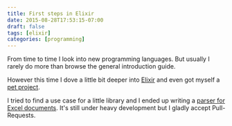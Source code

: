 ```yaml
---
title: First steps in Elixir
date: 2015-08-28T17:53:15-07:00
draft: false
tags: [elixir]
categories: [programming]
---
```


From time to time I look into new programming languages. But usually I rarely do more than browse the general introduction guide.

However this time I dove a little bit deeper into [Elixir](http://elixir-lang.org/) and even got myself a [pet project](https://github.com/leifg/excellent).

I tried to find a use case for a little library and I ended up writing a [parser for Excel documents](https://github.com/leifg/excellent). It's still under heavy development but I gladly accept Pull-Requests.

